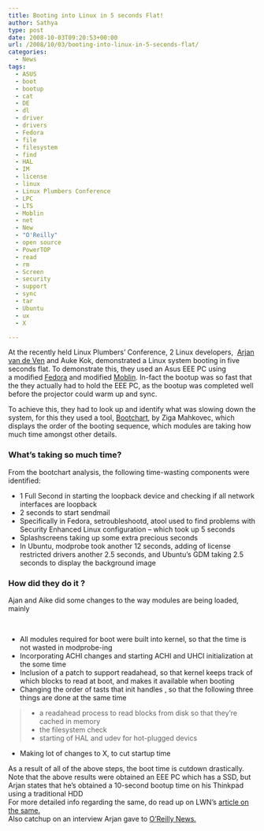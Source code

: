 ```yaml
---
title: Booting into Linux in 5 seconds Flat!
author: Sathya
type: post
date: 2008-10-03T09:20:53+00:00
url: /2008/10/03/booting-into-linux-in-5-seconds-flat/
categories:
  - News
tags:
  - ASUS
  - boot
  - bootup
  - cat
  - DE
  - dl
  - driver
  - drivers
  - Fedora
  - file
  - filesystem
  - find
  - HAL
  - IM
  - license
  - linux
  - Linux Plumbers Conference
  - LPC
  - LTS
  - Moblin
  - net
  - New
  - "O'Reilly"
  - open source
  - PowerTOP
  - read
  - rm
  - Screen
  - security
  - support
  - sync
  - tar
  - Ubuntu
  - ux
  - X

---
```

At the recently held Linux Plumbers&#8217; Conference, 2 Linux developers,  [Arjan van de Ven][1] and Auke Kok, demonstrated a Linux system booting in five seconds flat. To demonstrate this, they used an Asus EEE PC using a modified [Fedora][2] and modified [Moblin][3]. In-fact the bootup was so fast that the they actually had to hold the EEE PC, as the bootup was completed well before the projector could warm up and sync.

To achieve this, they had to look up and identify what was slowing down the system, for this they used a tool, [Bootchart][4], by Ziga Mahkovec, which displays the order of the booting sequence, which modules are taking how much time amongst other details. 

<!--more-->

### What&#8217;s taking so much time?

From the bootchart analysis, the following time-wasting components were identified:

  * 1 Full Second in starting the loopback device and checking if all network interfaces are loopback
  * 2 seconds to start sendmail
  * Specifically in Fedora, setroubleshootd, atool used to find problems with Security Enhanced Linux configuration &#8211; which took up 5 seconds
  * Splashscreens taking up some extra precious seconds
  * In Ubuntu, modprobe took another 12 seconds, adding of license restricted drivers another 2.5 seconds, and Ubuntu&#8217;s GDM taking 2.5 seconds to display the background image

### How did they do it ?

Ajan and Aike did some changes to the way modules are being loaded, mainly

 

  * All modules required for boot were built into kernel, so that the time is not wasted in modprobe-ing
  * Incorporating ACHI changes and starting ACHI and UHCI initialization at the some time
  * Inclusion of a patch to support readahead, so that kernel keeps track of which blocks to read at boot, and makes it available when booting
  * Changing the order of tasts that init handles , so that the following three things are done at the same time
>   * a readahead process to read blocks from disk so that they&#8217;re cached in memory
>   * the filesystem check
>   * starting of HAL and udev for hot-plugged devics
  * Making lot of changes to X, to cut startup time

<div>
  As a result of all of the above steps, the boot time is cutdown drastically.
</div>

<div>
  Note that the above results were obtained an EEE PC which has a SSD, but Arjan states that he&#8217;s obtained a 10-second bootup time on his Thinkpad using a traditional HDD
</div>

<div>
  For more detailed info regarding the same, do read up on LWN&#8217;s <a href="https://lwn.net/Articles/299483/" target="_blank">article on the same.</a>
</div>

<div>
  Also catchup on an interview Arjan gave to <a href="https://broadcast.oreilly.com/2008/09/how-powertop-latencytop-and-fi.html" target="_blank">O&#8217;Reilly News.</a>
</div>

 [1]: https://www.fenrus.org/
 [2]: https://fedoraproject.org/
 [3]: https://www.moblin.org/
 [4]: https://www.bootchart.org/
